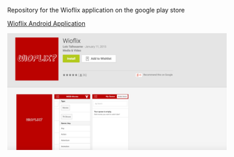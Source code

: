 Repository for the Wioflix application on the google play store

[Wioflix Android Application](https://play.google.com/store/apps/details?id=com.wionflix.Wioflix)

![alt tag](https://github.com/BelgianMyWaffle/wioflix-android/blob/master/assets/www/images/android.png)
